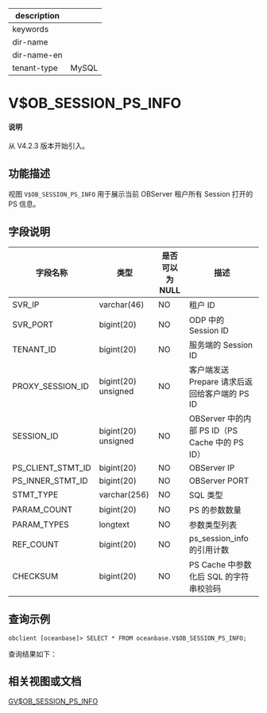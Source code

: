 |description||
|---|---|
|keywords||
|dir-name||
|dir-name-en||
|tenant-type| MySQL|

# V$OB_SESSION_PS_INFO

<main id="notice" type='explain'>
  <h4>说明</h4>
  <p>从 V4.2.3 版本开始引入。</p>
</main>

## 功能描述

视图 `V$OB_SESSION_PS_INFO` 用于展示当前 OBServer 租户所有 Session 打开的 PS 信息。

## 字段说明

| **字段名称** | **类型** | **是否可以为 NULL** | **描述** |
| --- | --- | --- | --- |
| SVR_IP | varchar(46) | NO | 租户 ID |
| SVR_PORT | bigint(20) | NO | ODP 中的 Session ID |
| TENANT_ID | bigint(20) | NO | 服务端的 Session ID |
| PROXY_SESSION_ID | bigint(20) unsigned | NO | 客户端发送 Prepare 请求后返回给客户端的 PS ID |
| SESSION_ID | bigint(20) unsigned | NO | OBServer 中的内部 PS ID（PS Cache 中的 PS ID） |
| PS_CLIENT_STMT_ID | bigint(20) | NO | OBServer IP |
| PS_INNER_STMT_ID | bigint(20) | NO | OBServer PORT |
| STMT_TYPE | varchar(256) | NO | SQL 类型 |
| PARAM_COUNT | bigint(20) | NO |  PS 的参数数量 |
| PARAM_TYPES | longtext | NO | 参数类型列表 |
| REF_COUNT | bigint(20) | NO | ps_session_info 的引用计数 |
| CHECKSUM | bigint(20) | NO | PS Cache 中参数化后 SQL  的字符串校验码 |

## 查询示例

```shell
obclient [oceanbase]> SELECT * FROM oceanbase.V$OB_SESSION_PS_INFO;
```

查询结果如下：

## 相关视图或文档

[GV$OB_SESSION_PS_INFO](18000.gv-ob_session_ps_info-of-mysql-mode.md)
